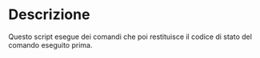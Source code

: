 # Descrizione
Questo script esegue dei comandi che poi restituisce il codice di stato del comando eseguito prima.
